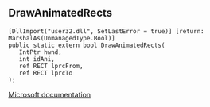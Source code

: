 ## DrawAnimatedRects

```
[DllImport("user32.dll", SetLastError = true)] [return: MarshalAs(UnmanagedType.Bool)]
public static extern bool DrawAnimatedRects(
   IntPtr hwnd,
   int idAni,
   ref RECT lprcFrom,
   ref RECT lprcTo
);
```

[Microsoft documentation](https://docs.microsoft.com/en-us/windows/win32/api/winuser/nf-winuser-drawanimatedrects)
